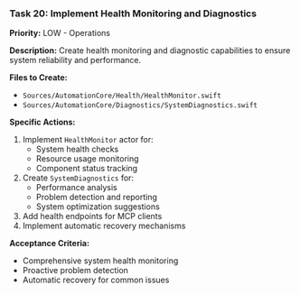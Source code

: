 ### Task 20: Implement Health Monitoring and Diagnostics
**Priority:** LOW - Operations

**Description:** Create health monitoring and diagnostic capabilities to ensure system reliability and performance.

**Files to Create:**
- `Sources/AutomationCore/Health/HealthMonitor.swift`
- `Sources/AutomationCore/Diagnostics/SystemDiagnostics.swift`

**Specific Actions:**
1. Implement `HealthMonitor` actor for:
   - System health checks
   - Resource usage monitoring
   - Component status tracking
2. Create `SystemDiagnostics` for:
   - Performance analysis
   - Problem detection and reporting
   - System optimization suggestions
3. Add health endpoints for MCP clients
4. Implement automatic recovery mechanisms

**Acceptance Criteria:**
- Comprehensive system health monitoring
- Proactive problem detection
- Automatic recovery for common issues
